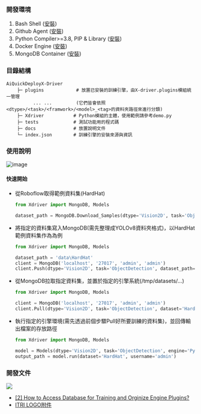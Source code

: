 ### 開發環境
1. Bash Shell ([安裝](https://itsfoss.com/install-bash-on-windows/))
2. Github Agent ([安裝](https://desktop.github.com/))
3. Python Compiler>=3.8, PIP & Library ([安裝](https://github.com/R300-AI/AiQuickDeployX-Driver/blob/main/docs/Python%20Installation.md))
4. Docker Engine ([安裝](https://docs.docker.com/engine/install/))
5. MongoDB Container ([安裝](https://github.com/R300-AI/AiQuickDeployX-Driver/blob/main/docs/MongoDB%20installation.md))
    
### 目錄結構
```
AiQuickDeployX-Driver
    ├─ plugins            # 放置已安裝的訓練引擎，由X-driver.plugins模組統一管理
          ... ...         (它們皆會依照<dtype>/<task>/<framwork>/<model>_<tag>的資料夾路徑來進行分類)
    ├─ Xdriver           # Python模組的主體，使用範例請參考demo.py
    ├─ tests             # 測試功能用的程式碼
    ├─ docs              # 放置說明文件
    └─ index.json        # 訓練引擎的安裝來源與資訊
```

### 使用說明
![image](https://github.com/R300-AI/AiQuickDeployX-Driver/assets/140595764/d23941da-69d5-47ce-8f22-bf5475213a6b)

#### 快速開始
* 從Roboflow取得範例資料集(HardHat)
    ```python
    from Xdriver import MongoDB, Models
    
    dataset_path = MongoDB.Download_Samples(dtype='Vision2D', task='ObjectDetection', path= './data')
    ```
* 將指定的資料集寫入MongoDB(需先整理成YOLOv8資料夾格式)，以HardHat範例資料集作為為例
    ```python
    from Xdriver import MongoDB, Models
    
    dataset_path = 'data\HardHat'
    client = MongoDB('localhost', '27017', 'admin', 'admin')
    client.Push(dtype='Vision2D', task='ObjectDetection', dataset_path=dataset_path, retrain_origin = False)
    ```
* 從MongoDB拉取指定資料集，並置於指定的引擎系統(<engine>/tmp/datasets/...)
    ```python
    from Xdriver import MongoDB, Models
    
    client = MongoDB('localhost', '27017', 'admin', 'admin')
    client.Pull(dtype='Vision2D', task='ObjectDetection', dataset='HardHat', engine='Pytorch/YOLOv8n', username='admin')
    ```
* 執行指定的引擎環境(需先透過前個步驟Pull好所要訓練的資料集)，並回傳輸出檔案的存放路徑
    ```python
    from Xdriver import MongoDB, Models
    
    model = Models(dtype='Vision2D', task='ObjectDetection', engine='Pytorch/YOLOv8n')
    output_path = model.run(dataset='HardHat', username='admin')
    ```
    
### 開發文件
![](https://github.com/R300-AI/AiQuickDeployX-Driver/assets/140595764/3b0cc0ee-d5d3-44af-ad64-2c2e46eeedfc)
* [[2] How to Access Database for Training and Orginize Engine Plugins?]()
* [ITRI LOGO附件](https://github.com/R300-AI/AiQuickDeployX-Driver/tree/main/docs/logo/LOGO)
